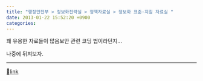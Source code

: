 ```yaml
---
title: "행정안전부 > 정보화전략실 > 정책자료실 > 정보화 표준·지침 자료실 "
date: 2013-01-22 15:52:20 +0900
categories: 
---
```

  

꽤 유용한 자료들이 많음보안 관련 코딩 법이라던지...

  


나중에 뒤져보자.





  ***
[🔗link](http://www.mins01.com/mh/tech/read/817)
